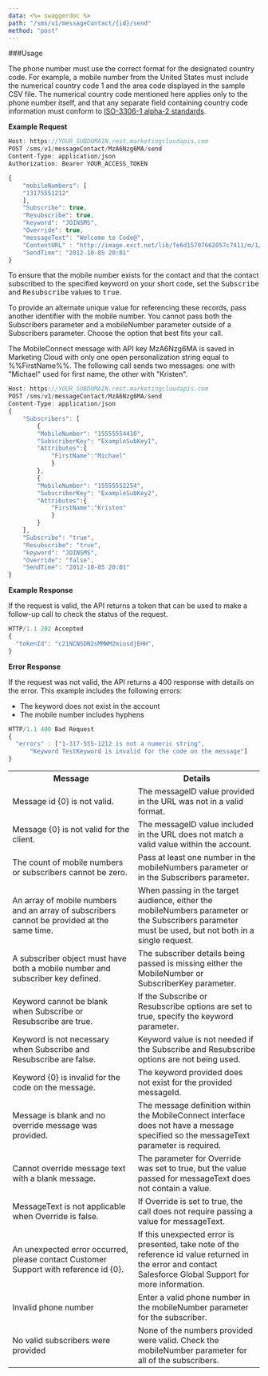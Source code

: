 ```yaml
---
data: <%= swaggerdoc %>
path: "/sms/v1/messageContact/{id}/send"
method: "post"
---
```

###Usage

The phone number must use the correct format for the designated country code. For example, a mobile number from the United States must include the numerical country code 1 and the area code displayed in the sample CSV file. The numerical country code mentioned here applies only to the phone number itself, and that any separate field containing country code information must conform to <a href="http://www.iso.org/iso/country_codes/iso-3166-1_decoding_table.htm" title="http://www.iso.org/iso/country_codes/iso-3166-1_decoding_table.htm" class="external">ISO-3306-1 alpha-2 standards</a>.

**Example Request**
```js
Host: https://YOUR_SUBDOMAIN.rest.marketingcloudapis.com
POST /sms/v1/messageContact/MzA6Nzg6MA/send
Content-Type: application/json
Authorization: Bearer YOUR_ACCESS_TOKEN

{
    "mobileNumbers": [
    "13175551212"
    ],
    "Subscribe": true,
    "Resubscribe": true,
    "keyword": "JOINSMS",
    "Override": true,
    "messageText": "Welcome to Code@",
    "ContentURL" : "http://image.exct.net/lib/fe6d15707662057c7411/m/1/dj_CC_AUS.jpg",
    "SendTime": "2012-10-05 20:01"
}
```

To ensure that the mobile number exists for the contact and that the contact subscribed to the specified keyword on your short code, set the <samp class="codeph nolang">Subscribe</samp> and <samp class="codeph nolang">Resubscribe</samp> values to <samp class="codeph nolang">true</samp>.

To provide an alternate unique value for referencing these records, pass another identifier with the mobile number. You cannot pass both the Subscribers parameter and a mobileNumber parameter outside of a Subscribers parameter. Choose the option that best fits your call.

The MobileConnect message with API key MzA6Nzg6MA is saved in Marketing Cloud with only one open personalization string equal to %%FirstName%%. The following call sends two messages: one with "Michael" used for first name, the other with "Kristen".

```js
Host: https://YOUR_SUBDOMAIN.rest.marketingcloudapis.com
POST /sms/v1/messageContact/MzA6Nzg6MA/send
Content-Type: application/json
{
    "Subscribers": [
		{
		"MobileNumber": "15555554410",
		"SubscriberKey": "ExampleSubKey1",
		"Attributes":{
			"FirstName":"Michael"
			}
		},
		{
		"MobileNumber": "15555552254",
		"SubscriberKey": "ExampleSubKey2",
		"Attributes":{
			"FirstName":"Kristen"
			}
		}
    ],
    "Subscribe": "true",
    "Resubscribe": "true",
    "keyword": "JOINSMS",
    "Override": "false",
    "SendTime": "2012-10-05 20:01"
}
```

**Example Response**

If the request is valid, the API returns a token that can be used to make a follow-up call to check the status of the request.
```js
HTTP/1.1 202 Accepted
{
  "tokenId": "c21NCNSDN2sMMWM2miosdjEHH",
}
```
**Error Response**

If the request was not valid, the API returns a 400 response with details on the error. This example includes the following errors:

+ The keyword does not exist in the account
+ The mobile number includes hyphens
```js
HTTP/1.1 400 Bad Request
{
  "errors" : ["1-317-555-1212 is not a numeric string",
      "Keyword TestKeyword is invalid for the code on the message"]
}
```

<table class="table table-hover">
<tbody>
<tr>
	<th width="50%">Message</th>
	<th>Details</th>
</tr>
<tr>
	<td>Message id {0} is not valid.</td>
	<td>The messageID value provided in the URL was not in a valid format.</td>
</tr>
<tr>
	<td>Message {0} is not valid for the client.</td>
	<td>The messageID value included in the URL does not match a valid value within the account.</td>
</tr>
<tr>
	<td>The count of mobile numbers or subscribers cannot be zero.</td>
	<td>Pass at least one number in the mobileNumbers parameter or in the Subscribers parameter.</td>
</tr>
<tr>
	<td>An array of mobile numbers and an array of subscribers cannot be provided at the same time.</td>
	<td>When passing in the target audience, either the mobileNumbers parameter or the Subscribers parameter must be used, but not both in a single request.</td>
</tr>
<tr>
	<td>A subscriber object must have both a mobile number and subscriber key defined.</td>
	<td>The subscriber details being passed is missing either the MobileNumber or SubscriberKey parameter.</td>
</tr>
<tr>
	<td>Keyword cannot be blank when Subscribe or Resubscribe are true.</td>
	<td>If the Subscribe or Resubscribe options are set to true, specify the keyword parameter.</td>
</tr>
<tr>
	<td>Keyword is not necessary when Subscribe and Resubscribe are false.</td>
	<td>Keyword value is not needed if the Subscribe and Resubscribe options are not being used.</td>
</tr>
<tr>
	<td>Keyword {0} is invalid for the code on the message.</td>
	<td>The keyword provided does not exist for the provided messageId.</td></tr>
<tr>
	<td>Message is blank and no override message was provided.</td>
	<td>The message definition within the MobileConnect interface does not have a message specified so the messageText parameter is required.</td>
</tr>
<tr>
	<td>Cannot override message text with a blank message.</td>
	<td>The parameter for Override was set to true, but the value passed for messageText does not contain a value.</td>
</tr>
<tr>
	<td>MessageText is not applicable when Override is false.</td>
	<td>If Override is set to true, the call does not require passing a value for messageText.</td>
</tr>
<tr>
	<td>An unexpected error occurred, please contact Customer Support with reference id {0}.</td>
	<td>If this unexpected error is presented, take note of the reference id value returned in the error and contact Salesforce Global Support for more information.</td>
</tr>
<tr>
	<td>Invalid phone number</td>
	<td>Enter a valid phone number in the mobileNumber parameter for the subscriber.</td>
</tr>
<tr>
	<td>No valid subscribers were provided</td>
	<td>None of the numbers provided were valid. Check the mobileNumber parameter for all of the subscribers.</td>
</tr>
</tbody>
</table>
